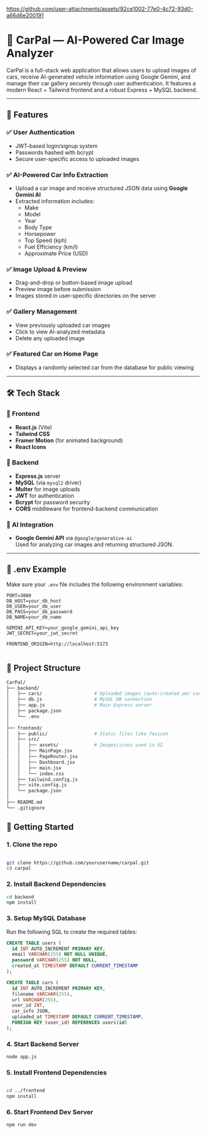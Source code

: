 

https://github.com/user-attachments/assets/92ce1002-77e0-4c72-93d0-a66d6e200191



# 🚗 CarPal — AI-Powered Car Image Analyzer

CarPal is a full-stack web application that allows users to upload images of cars, receive AI-generated vehicle information using Google Gemini, and manage their car gallery securely through user authentication. It features a modern React + Tailwind frontend and a robust Express + MySQL backend.

---

## 🧠 Features

### ✅ User Authentication
- JWT-based login/signup system
- Passwords hashed with bcrypt
- Secure user-specific access to uploaded images

### ✅ AI-Powered Car Info Extraction
- Upload a car image and receive structured JSON data using **Google Gemini AI**
- Extracted information includes:
  - Make
  - Model
  - Year
  - Body Type
  - Horsepower
  - Top Speed (kph)
  - Fuel Efficiency (km/l)
  - Approximate Price (USD)

### ✅ Image Upload & Preview
- Drag-and-drop or button-based image upload
- Preview image before submission
- Images stored in user-specific directories on the server

### ✅ Gallery Management
- View previously uploaded car images
- Click to view AI-analyzed metadata
- Delete any uploaded image

### ✅ Featured Car on Home Page
- Displays a randomly selected car from the database for public viewing

---

## 🛠️ Tech Stack

### 🔵 Frontend
- **React.js** (Vite)
- **Tailwind CSS**
- **Framer Motion** (for animated background)
- **React Icons**

### 🔴 Backend
- **Express.js** server
- **MySQL** (via `mysql2` driver)
- **Multer** for image uploads
- **JWT** for authentication
- **Bcrypt** for password security
- **CORS** middleware for frontend-backend communication

### 🤖 AI Integration
- **Google Gemini API** via `@google/generative-ai`  
  Used for analyzing car images and returning structured JSON.

---

## 🔐 .env Example

Make sure your `.env` file includes the following environment variables:

```env
PORT=3000
DB_HOST=your_db_host
DB_USER=your_db_user
DB_PASS=your_db_password
DB_NAME=your_db_name

GEMINI_API_KEY=your_google_gemini_api_key
JWT_SECRET=your_jwt_secret

FRONTEND_ORIGIN=http://localhost:5173


```
## 📁 Project Structure
```bash
CarPal/
├── backend/
│   ├── cars/                   # Uploaded images (auto-created per user)
│   ├── db.js                   # MySQL DB connection
│   ├── app.js                  # Main Express server
│   ├── package.json
│   └── .env
│
├── frontend/
│   ├── public/                 # Static files like favicon
│   ├── src/
│   │   ├── assets/             # Images/icons used in UI
│   │   ├── MainPage.jsx              
│   │   ├── PageRouter.jsx        
│   │   ├── Dashboard.jsx            
│   │   ├── main.jsx            
│   │   └── index.css
│   ├── tailwind.config.js
│   ├── vite.config.js
│   └── package.json
│
├── README.md
└── .gitignore

```


## 🚀 Getting Started
### 1. Clone the repo
```bash

git clone https://github.com/yourusername/carpal.git
cd carpal
```
### 2. Install Backend Dependencies
```bash
cd backend
npm install
```
### 3. Setup MySQL Database
Run the following SQL to create the required tables:

```sql
CREATE TABLE users (
  id INT AUTO_INCREMENT PRIMARY KEY,
  email VARCHAR(255) NOT NULL UNIQUE,
  password VARCHAR(255) NOT NULL,
  created_at TIMESTAMP DEFAULT CURRENT_TIMESTAMP
);

CREATE TABLE cars (
  id INT AUTO_INCREMENT PRIMARY KEY,
  filename VARCHAR(255),
  url VARCHAR(255),
  user_id INT,
  car_info JSON,
  uploaded_at TIMESTAMP DEFAULT CURRENT_TIMESTAMP,
  FOREIGN KEY (user_id) REFERENCES users(id)
);
```
### 4. Start Backend Server
```bash
node app.js
```
### 5. Install Frontend Dependencies
``` bash

cd ../frontend
npm install
```
### 6. Start Frontend Dev Server
``` bash
npm run dev
```
